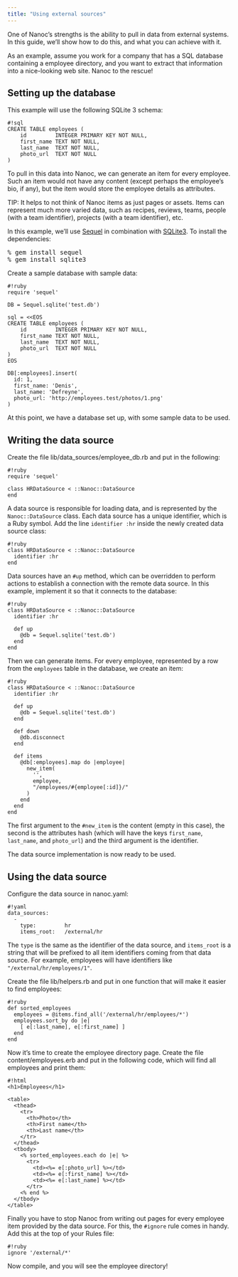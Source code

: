 ```yaml
---
title: "Using external sources"
---
```


One of Nanoc’s strengths is the ability to pull in data from external systems. In this guide, we’ll show how to do this, and what you can achieve with it.

As an example, assume you work for a company that has a SQL database containing a employee directory, and you want to extract that information into a nice-looking web site. Nanoc to the rescue!

## Setting up the database

This example will use the following SQLite 3 schema:

	#!sql
	CREATE TABLE employees (
	    id         INTEGER PRIMARY KEY NOT NULL,
	    first_name TEXT NOT NULL,
	    last_name  TEXT NOT NULL,
	    photo_url  TEXT NOT NULL
	)

To pull in this data into Nanoc, we can generate an item for every employee. Such an item would not have any content (except perhaps the employee’s bio, if any), but the item would store the employee details as attributes.

TIP: It helps to not think of Nanoc items as just pages or assets. Items can represent much more varied data, such as recipes, reviews, teams, people (with a team identifier), projects (with a team identifier), etc.

In this example, we’ll use [Sequel](http://sequel.jeremyevans.net/) in combination with [SQLite3](https://sqlite.org/). To install the dependencies:

<pre>
<span class="prompt">%</span> <kbd>gem install sequel</kbd>
<span class="prompt">%</span> <kbd>gem install sqlite3</kbd>
</pre>

Create a sample database with sample data:

	#!ruby
	require 'sequel'

	DB = Sequel.sqlite('test.db')

	sql = <<EOS
	CREATE TABLE employees (
	    id         INTEGER PRIMARY KEY NOT NULL,
	    first_name TEXT NOT NULL,
	    last_name  TEXT NOT NULL,
	    photo_url  TEXT NOT NULL
	)
	EOS

	DB[:employees].insert(
	  id: 1,
	  first_name: 'Denis',
	  last_name: 'Defreyne',
	  photo_url: 'http://employees.test/photos/1.png'
	)

At this point, we have a database set up, with some sample data to be used.

## Writing the data source

Create the file <span class="filename">lib/data_sources/employee_db.rb</span> and put in the following:

	#!ruby
	require 'sequel'

	class HRDataSource < ::Nanoc::DataSource
	end

A data source is responsible for loading data, and is represented by the `Nanoc::DataSource` class. Each data source has a unique identifier, which is a Ruby symbol. Add the line `identifier :hr` inside the newly created data source class:

	#!ruby
	class HRDataSource < ::Nanoc::DataSource
	  identifier :hr
	end

Data sources have an `#up` method, which can be overridden to perform actions to establish a connection with the remote data source. In this example, implement it so that it connects to the database:

	#!ruby
	class HRDataSource < ::Nanoc::DataSource
	  identifier :hr

	  def up
	    @db = Sequel.sqlite('test.db')
	  end
	end

Then we can generate items. For every employee, represented by a row from the `employees` table in the database, we create an item:

	#!ruby
	class HRDataSource < ::Nanoc::DataSource
	  identifier :hr

	  def up
	    @db = Sequel.sqlite('test.db')
	  end

	  def down
	    @db.disconnect
	  end

	  def items
	    @db[:employees].map do |employee|
	      new_item(
	        '',
	        employee,
	        "/employees/#{employee[:id]}/"
	      )
	    end
	  end
	end

The first argument to the `#new_item` is the content (empty in this case), the second is the attributes hash (which will have the keys `first_name`, `last_name`, and `photo_url`) and the third argument is the identifier.

The data source implementation is now ready to be used.

## Using the data source

Configure the data source in <span class="filename">nanoc.yaml</span>:

	#!yaml
	data_sources:
	  -
	    type:         hr
	    items_root:   /external/hr

The `type` is the same as the identifier of the data source, and `items_root` is a string that will be prefixed to all item identifiers coming from that data source. For example, employees will have identifiers like `"/external/hr/employees/1"`.

Create the file <span class="filename">lib/helpers.rb</span> and put in one function that will make it easier to find employees:

	#!ruby
	def sorted_employees
	  employees = @items.find_all('/external/hr/employees/*')
	  employees.sort_by do |e|
	    [ e[:last_name], e[:first_name] ]
	  end
	end

Now it’s time to create the employee directory page. Create the file <span class="filename">content/employees.erb</span> and put in the following code, which will find all employees and print them:

	#!html
	<h1>Employees</h1>

	<table>
	  <thead>
	    <tr>
	      <th>Photo</th>
	      <th>First name</th>
	      <th>Last name</th>
	    </tr>
	  </thead>
	  <tbody>
	    <% sorted_employees.each do |e| %>
	      <tr>
	        <td><%= e[:photo_url] %></td>
	        <td><%= e[:first_name] %></td>
	        <td><%= e[:last_name] %></td>
	      </tr>
	    <% end %>
	  </tbody>
	</table>

Finally you have to stop Nanoc from writing out pages for every employee item provided by the data source. For this, the `#ignore` rule comes in handy. Add this at the top of your <span class="filename">Rules</span> file:

	#!ruby
	ignore '/external/*'

Now compile, and you will see the employee directory!
